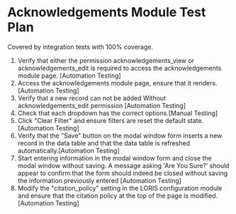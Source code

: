 # Acknowledgements Module Test Plan

Covered by integration tests with 100% coverage.

1. Verify that either the permission acknowledgements_view or acknowledgements_edit 
   is required to access the acknowledgements module page. [Automation Testing]
2. Access the acknowledgements module page, ensure that it renders.[Automation Testing]
3. Verify that a new record can not be added Without acknowledgements_edit permission [Automation Testing]
4. Check that each dropdown has the correct options.[Manual Testing]
5. Click "Clear Filter" and ensure filters are reset the default state.[Automation Testing]
6. Verify that the "Save" button on the modal window form inserts a new record in the 
   data table and that the data table is refreshed automatically.[Automation Testing]
7. Start entering information in the modal window form and close the modal window 
   without saving. A message asking 'Are You Sure?' should appear to confirm that the
   form should indeed be closed without saving the information previously entered [Automation Testing]
8. Modify the "citation_policy" setting in the LORIS configuration module and ensure that the citation policy
   at the top of the page is modified.[Automation Testing]
